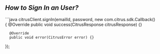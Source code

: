 <h2><i>How to Sign In an User?</i></h2>
```java
  citrusClient.signIn(emailId, password, new com.citrus.sdk.Callback<CitrusResponse>() {
      @Override
      public void success(CitrusResponse citrusResponse) {}

      @Override
      public void error(CitrusError error) {}
  });
 ```
